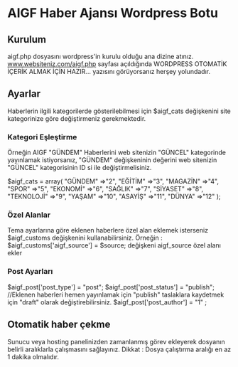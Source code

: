 # AIGF Haber Ajansı Wordpress Botu

## Kurulum
aigf.php dosyasını wordpress'in kurulu olduğu ana dizine atınız.
www.websiteniz.com/aigf.php sayfası açıldığında WORDPRESS OTOMATİK İÇERİK ALMAK İÇİN HAZIR...  yazısını görüyorsanız herşey yolundadır.

## Ayarlar
Haberlerin ilgili kategorilerde gösterilebilmesi için $aigf_cats değişkenini site kategorinize göre değiştirmeniz gerekmektedir.
### Kategori Eşleştirme
Örneğin AIGF "GÜNDEM" Haberlerini web sitenizin "GÜNCEL" kategorinde yayınlamak istiyorsanız, "GÜNDEM" değişkeninin değerini web sitenizin "GÜNCEL" kategorisinin ID si ile değiştirmelisiniz.

$aigf_cats = array(
	"GÜNDEM"	=>"2", 
	"EĞİTİM"	=>"3", 
	"MAGAZİN"	=>"4",
	"SPOR"		=>"5",
	"EKONOMİ"	=>"6",
	"SAĞLIK"	=>"7",
	"SİYASET"	=>"8",
	"TEKNOLOJİ"	=>"9",
	"YAŞAM"		=>"10",
	"ASAYİŞ"	=>"11",
	"DÜNYA"		=>"12"
);

### Özel Alanlar
Tema ayarlarına göre eklenen haberlere özel alan eklemek isterseniz $aigf_customs değişkenini kullanabilirsiniz.
Örneğin : $aigf_customs['aigf_source']		= $source; değişkeni aigf_source özel alanı ekler
### Post Ayarları
$aigf_post['post_type'] 	= "post";
$aigf_post['post_status'] 	= "publish"; //Eklenen haberleri hemen yayınlamak için "publish" taslaklara kaydetmek için "draft" olarak değiştirebilirsiniz.
$aigf_post['post_author'] 	= "1" ;


## Otomatik haber çekme
Sunucu veya hosting panelinizden zamanlanmış görev ekleyerek dosyanın belirli aralıklarla çalışmasını sağlayınız.
Dikkat : Dosya çalıştırma aralığı en az 1 dakika olmalıdır.
